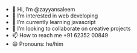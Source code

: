 - 👋 Hi, I’m @zayyansaleem
- 👀 I’m interested in web developing
- 🌱 I’m currently learning javascript
- 💞️ I’m looking to collaborate on creative projects
- 📫 How to reach me +91 62352 00849
- 😄 Pronouns: he/him

<!---
zayyansaleem/zayyansaleem is a ✨ special ✨ repository because its `README.md` (this file) appears on your GitHub profile.
You can click the Preview link to take a look at your changes.
--->
